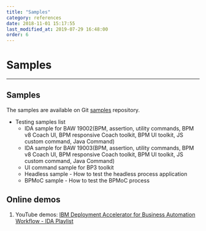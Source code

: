 ```yaml
---
title: "Samples"
category: references
date: 2018-11-01 15:17:55
last_modified_at: 2019-07-29 16:48:00
order: 6
---
```


# Samples
***
## Samples
The samples are available on Git [samples](https://github.com/sdc-china/IDA-samples) repository.
- Testing samples list
    - IDA sample for BAW 19002(BPM, assertion, utility commands, BPM v8 Coach UI, BPM responsive Coach toolkit, BPM UI toolkit, JS custom command, Java Command)  
    - IDA sample for BAW 19003(BPM, assertion, utility commands, BPM v8 Coach UI, BPM responsive Coach toolkit, BPM UI toolkit, JS custom command, Java Command) 
    - UI command sample for BP3 toolkit
    - Headless sample - How to test the headless process application
    - BPMoC sample - How to test the BPMoC process

## Online demos
1. YouTube demos: [IBM Deployment Accelerator for Business Automation Workflow - IDA Playlist](https://www.youtube.com/playlist?list=PLvnkIpbV-59aKdOujdn30R7KRZ0qLd8Cg)
